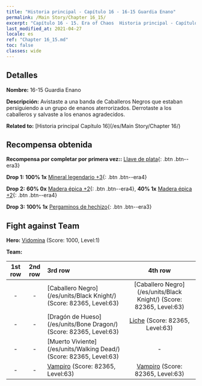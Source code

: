 ```yaml
---
title: "Historia principal - Capítulo 16 - 16-15 Guardia Enano"
permalink: /Main Story/Chapter 16_15/
excerpt: "Capítulo 16 - 15. Era of Chaos  Historia principal - Capítulo 16_15. 16-15 Guardia Enano"
last_modified_at: 2021-04-27
locale: es
ref: "Chapter 16_15.md"
toc: false
classes: wide
---
```


## Detalles

 **Nombre:** 16-15 Guardia Enano

 **Descripción:** Avistaste a una banda de Caballeros Negros que estaban persiguiendo a un grupo de enanos aterrorizados. Derrotaste a los caballeros y salvaste a los enanos agradecidos.

 **Related to:** [Historia principal Capítulo 16](/es/Main Story/Chapter 16/)

## Recompensa obtenida

 **Recompensa por completar por primera vez::** [Llave de plata](/ItemsES/con_693/){: .btn .btn--era3}

 **Drop 1:** **100% 1x** [Mineral legendario +3](/ItemsES/mat_54/){: .btn .btn--era4}

 **Drop 2:** **60% 0x** [Madera épica +2](/ItemsES/mat_48/){: .btn .btn--era4}, **40% 1x** [Madera épica +2](/ItemsES/mat_48/){: .btn .btn--era4}

 **Drop 3:** **100% 1x** [Pergaminos de hechizo](/ItemsES/con_694/){: .btn .btn--era3}


## Fight against Team
 **Hero:** [Vidomina](/es/heroes/Vidomina/) (Score: 1000, Level:1)

 **Team:**


  | 1st row | 2nd row | 3rd row | 4th row |
  |:----:|:----:|:----|:----:|
  | - | - | [Caballero Negro](/es/units/Black Knight/) (Score: 82365, Level:63)  | [Caballero Negro](/es/units/Black Knight/) (Score: 82365, Level:63)  |
  | - | - | [Dragón de Hueso](/es/units/Bone Dragon/) (Score: 82365, Level:63)  | [Liche](/es/units/Lich/) (Score: 82365, Level:63)  |
  | - | - | [Muerto Viviente](/es/units/Walking Dead/) (Score: 82365, Level:63)  | - |
  | - | - | [Vampiro](/es/units/Vampire/) (Score: 82365, Level:63)  | [Vampiro](/es/units/Vampire/) (Score: 82365, Level:63)  |


